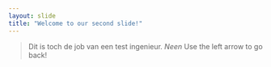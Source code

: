 ```yaml
---
layout: slide
title: "Welcome to our second slide!"
---
```

> Dit is toch de job van een test ingenieur. _Neen_
Use the left arrow to go back!
